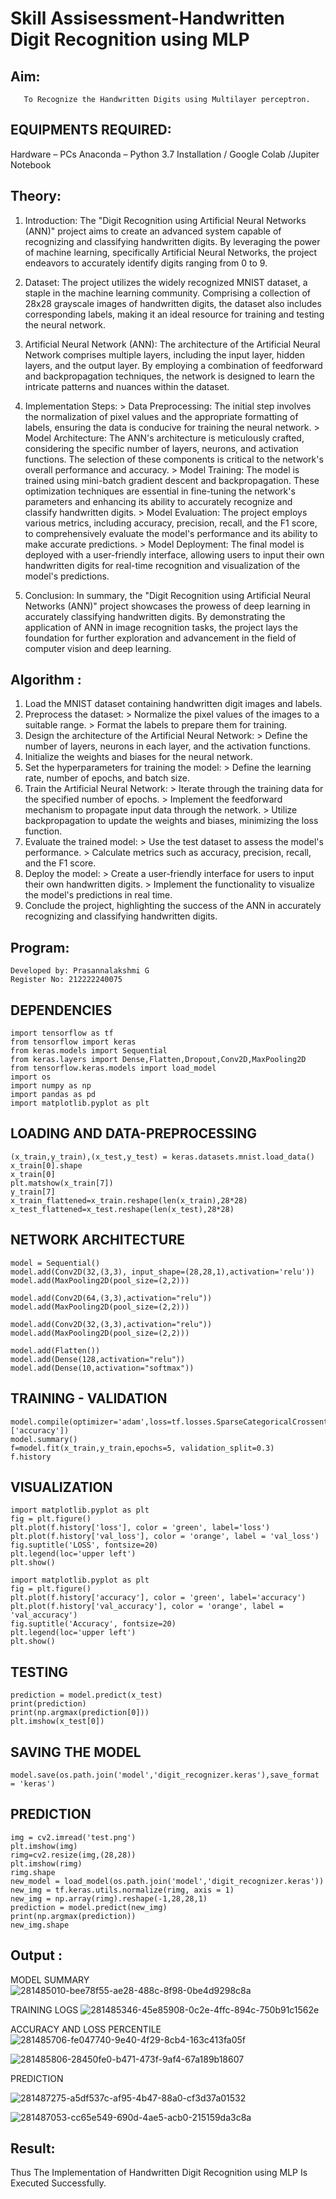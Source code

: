 # Skill Assisessment-Handwritten Digit Recognition using MLP
## Aim:
       To Recognize the Handwritten Digits using Multilayer perceptron.
##  EQUIPMENTS REQUIRED:
Hardware – PCs
Anaconda – Python 3.7 Installation / Google Colab /Jupiter Notebook
## Theory:
1) Introduction: The "Digit Recognition using Artificial Neural Networks (ANN)" project aims to create an advanced system capable of recognizing and classifying handwritten digits. By leveraging the power of machine learning, specifically Artificial Neural Networks, the project endeavors to accurately identify digits ranging from 0 to 9.

2) Dataset: The project utilizes the widely recognized MNIST dataset, a staple in the machine learning community. Comprising a collection of 28x28 grayscale images of handwritten digits, the dataset also includes corresponding labels, making it an ideal resource for training and testing the neural network.

3) Artificial Neural Network (ANN): The architecture of the Artificial Neural Network comprises multiple layers, including the input layer, hidden layers, and the output layer. By employing a combination of feedforward and backpropagation techniques, the network is designed to learn the intricate patterns and nuances within the dataset.

4) Implementation Steps:
           > Data Preprocessing: The initial step involves the normalization of pixel values and the appropriate formatting of labels, ensuring the data is conducive for training the neural network.
           > Model Architecture: The ANN's architecture is meticulously crafted, considering the specific number of layers, neurons, and activation functions. The selection of these components is critical to the network's overall performance and accuracy.
           > Model Training: The model is trained using mini-batch gradient descent and backpropagation. These optimization techniques are essential in fine-tuning the network's parameters and enhancing its ability to accurately  recognize and classify handwritten digits.
           > Model Evaluation: The project employs various metrics, including accuracy, precision, recall, and the F1 score, to comprehensively evaluate the model's performance and its ability to make accurate predictions.
           > Model Deployment: The final model is deployed with a user-friendly interface, allowing users to input their own handwritten digits for real-time recognition and visualization of the model's predictions.

6) Conclusion: In summary, the "Digit Recognition using Artificial Neural Networks (ANN)" project showcases the prowess of deep learning in accurately classifying handwritten digits. By demonstrating the application of ANN in image recognition tasks, the project lays the foundation for further exploration and advancement in the field of computer vision and deep learning.


## Algorithm :

1) Load the MNIST dataset containing handwritten digit images and labels.
2) Preprocess the dataset:
       > Normalize the pixel values of the images to a suitable range.
       > Format the labels to prepare them for training.
3) Design the architecture of the Artificial Neural Network:
       > Define the number of layers, neurons in each layer, and the activation functions.
4) Initialize the weights and biases for the neural network.
5) Set the hyperparameters for training the model:
       > Define the learning rate, number of epochs, and batch size.
6) Train the Artificial Neural Network:
       > Iterate through the training data for the specified number of epochs.
       > Implement the feedforward mechanism to propagate input data through the network.
       > Utilize backpropagation to update the weights and biases, minimizing the loss function.
7) Evaluate the trained model:
       > Use the test dataset to assess the model's performance.
       > Calculate metrics such as accuracy, precision, recall, and the F1 score.
8) Deploy the model:
       > Create a user-friendly interface for users to input their own handwritten digits.
       > Implement the functionality to visualize the model's predictions in real time.
9) Conclude the project, highlighting the success of the ANN in accurately recognizing and classifying handwritten digits.


## Program:
```
Developed by: Prasannalakshmi G
Register No: 212222240075
```
## DEPENDENCIES
```
import tensorflow as tf
from tensorflow import keras
from keras.models import Sequential
from keras.layers import Dense,Flatten,Dropout,Conv2D,MaxPooling2D
from tensorflow.keras.models import load_model
import os
import numpy as np
import pandas as pd
import matplotlib.pyplot as plt

```
## LOADING AND DATA-PREPROCESSING
```
(x_train,y_train),(x_test,y_test) = keras.datasets.mnist.load_data()
x_train[0].shape
x_train[0]
plt.matshow(x_train[7])
y_train[7]
x_train_flattened=x_train.reshape(len(x_train),28*28)
x_test_flattened=x_test.reshape(len(x_test),28*28)
```
## NETWORK ARCHITECTURE
```
model = Sequential()
model.add(Conv2D(32,(3,3), input_shape=(28,28,1),activation='relu'))
model.add(MaxPooling2D(pool_size=(2,2)))

model.add(Conv2D(64,(3,3),activation="relu"))
model.add(MaxPooling2D(pool_size=(2,2)))

model.add(Conv2D(32,(3,3),activation="relu"))
model.add(MaxPooling2D(pool_size=(2,2)))

model.add(Flatten())
model.add(Dense(128,activation="relu"))
model.add(Dense(10,activation="softmax"))
```
## TRAINING - VALIDATION
```
model.compile(optimizer='adam',loss=tf.losses.SparseCategoricalCrossentropy(),metrics=['accuracy'])
model.summary()
f=model.fit(x_train,y_train,epochs=5, validation_split=0.3)
f.history
```
## VISUALIZATION
```
import matplotlib.pyplot as plt
fig = plt.figure()
plt.plot(f.history['loss'], color = 'green', label='loss')
plt.plot(f.history['val_loss'], color = 'orange', label = 'val_loss')
fig.suptitle('LOSS', fontsize=20)
plt.legend(loc='upper left')
plt.show()
```
```
import matplotlib.pyplot as plt
fig = plt.figure()
plt.plot(f.history['accuracy'], color = 'green', label='accuracy')
plt.plot(f.history['val_accuracy'], color = 'orange', label = 'val_accuracy')
fig.suptitle('Accuracy', fontsize=20)
plt.legend(loc='upper left')
plt.show()
```
## TESTING
```
prediction = model.predict(x_test)
print(prediction)
print(np.argmax(prediction[0]))
plt.imshow(x_test[0])
```
## SAVING THE MODEL
```
model.save(os.path.join('model','digit_recognizer.keras'),save_format = 'keras')
```
## PREDICTION
```
img = cv2.imread('test.png')
plt.imshow(img)
rimg=cv2.resize(img,(28,28))
plt.imshow(rimg)
rimg.shape
new_model = load_model(os.path.join('model','digit_recognizer.keras'))
new_img = tf.keras.utils.normalize(rimg, axis = 1)
new_img = np.array(rimg).reshape(-1,28,28,1)
prediction = model.predict(new_img)
print(np.argmax(prediction))
new_img.shape
```
## Output :
MODEL SUMMARY
![281485010-bee78f55-ae28-488c-8f98-0be4d9298c8a](https://github.com/Prasannalakshmiganesan/Ex-6-Handwritten-Digit-Recognition-using-MLP/assets/118610231/8ae5d19e-64c7-4243-99e1-3007bbc789fd)

TRAINING LOGS
![281485346-45e85908-0c2e-4ffc-894c-750b91c1562e](https://github.com/Prasannalakshmiganesan/Ex-6-Handwritten-Digit-Recognition-using-MLP/assets/118610231/b6e9150c-7787-46be-978a-f53c7ed8eb70)

ACCURACY AND LOSS PERCENTILE
![281485706-fe047740-9e40-4f29-8cb4-163c413fa05f](https://github.com/Prasannalakshmiganesan/Ex-6-Handwritten-Digit-Recognition-using-MLP/assets/118610231/e76b19ee-6234-4e6b-be5d-976a32a02e2b)

![281485806-28450fe0-b471-473f-9af4-67a189b18607](https://github.com/Prasannalakshmiganesan/Ex-6-Handwritten-Digit-Recognition-using-MLP/assets/118610231/52e468b5-a2ed-4232-a2ea-d6f275bf37a7)

PREDICTION

![281487275-a5df537c-af95-4b47-88a0-cf3d37a01532](https://github.com/Prasannalakshmiganesan/Ex-6-Handwritten-Digit-Recognition-using-MLP/assets/118610231/09c3a36f-f527-4d2d-92ab-dd27721aa462)

![281487053-cc65e549-690d-4ae5-acb0-215159da3c8a](https://github.com/Prasannalakshmiganesan/Ex-6-Handwritten-Digit-Recognition-using-MLP/assets/118610231/064cd7b6-a311-416e-80f1-f4e2c473587c)


## Result:
Thus The Implementation of Handwritten Digit Recognition using MLP Is Executed Successfully.
